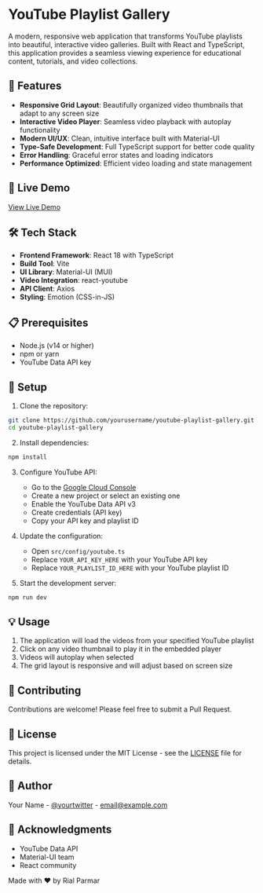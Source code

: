 # YouTube Playlist Gallery

A modern, responsive web application that transforms YouTube playlists into beautiful, interactive video galleries. Built with React and TypeScript, this application provides a seamless viewing experience for educational content, tutorials, and video collections.

## 🌟 Features

- **Responsive Grid Layout**: Beautifully organized video thumbnails that adapt to any screen size
- **Interactive Video Player**: Seamless video playback with autoplay functionality
- **Modern UI/UX**: Clean, intuitive interface built with Material-UI
- **Type-Safe Development**: Full TypeScript support for better code quality
- **Error Handling**: Graceful error states and loading indicators
- **Performance Optimized**: Efficient video loading and state management

## 🚀 Live Demo

[View Live Demo](https://your-demo-url.com)

## 🛠️ Tech Stack

- **Frontend Framework**: React 18 with TypeScript
- **Build Tool**: Vite
- **UI Library**: Material-UI (MUI)
- **Video Integration**: react-youtube
- **API Client**: Axios
- **Styling**: Emotion (CSS-in-JS)

## 📋 Prerequisites

- Node.js (v14 or higher)
- npm or yarn
- YouTube Data API key

## 🔧 Setup

1. Clone the repository:
```bash
git clone https://github.com/yourusername/youtube-playlist-gallery.git
cd youtube-playlist-gallery
```

2. Install dependencies:
```bash
npm install
```

3. Configure YouTube API:
   - Go to the [Google Cloud Console](https://console.cloud.google.com/)
   - Create a new project or select an existing one
   - Enable the YouTube Data API v3
   - Create credentials (API key)
   - Copy your API key and playlist ID

4. Update the configuration:
   - Open `src/config/youtube.ts`
   - Replace `YOUR_API_KEY_HERE` with your YouTube API key
   - Replace `YOUR_PLAYLIST_ID_HERE` with your YouTube playlist ID

5. Start the development server:
```bash
npm run dev
```

## 💡 Usage

1. The application will load the videos from your specified YouTube playlist
2. Click on any video thumbnail to play it in the embedded player
3. Videos will autoplay when selected
4. The grid layout is responsive and will adjust based on screen size

## 🤝 Contributing

Contributions are welcome! Please feel free to submit a Pull Request.

## 📝 License

This project is licensed under the MIT License - see the [LICENSE](LICENSE) file for details.

## 👤 Author

Your Name - [@yourtwitter](https://twitter.com/yourtwitter) - email@example.com

## 🙏 Acknowledgments

- YouTube Data API
- Material-UI team
- React community

Made with ❤️ by Rial Parmar

